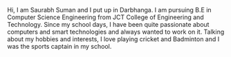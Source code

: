 Hi, I am Saurabh Suman and I put up in Darbhanga. 
I am pursuing B.E in Computer Science Engineering from JCT College of Engineering and Technology. 
Since my school days, I have been quite passionate about computers and smart technologies and always wanted to work on it. 
Talking about my hobbies and interests, I love playing cricket and Badminton and I was the sports captain in my school.
